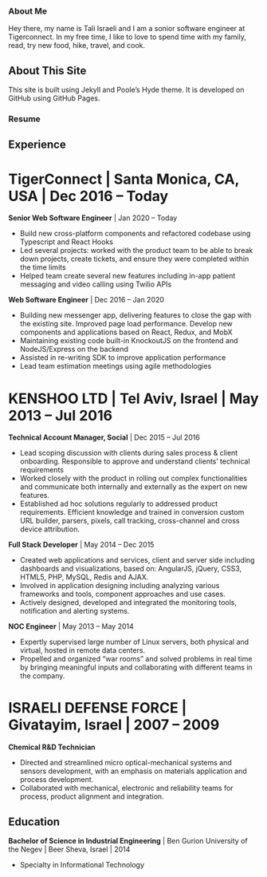 ### About Me

Hey there, my name is Tali Israeli and I am a sonior software engineer at Tigerconnect. In my free time, I like to love to spend time with my family, read, try new food, hike, travel, and cook.


## About This Site

This site is built using Jekyll and Poole’s Hyde theme. It is developed on GitHub using GitHub Pages.

### Resume

## Experience

# TigerConnect | Santa Monica, CA, USA | Dec 2016 – Today

**Senior Web Software Engineer** | Jan 2020 – Today
- Build new cross-platform components and refactored codebase using Typescript and React Hooks
- Led several projects: worked with the product team to be able to break down projects, create tickets, and ensure they were completed within the time limits
- Helped team create several new features including in-app patient messaging and video calling using Twilio APIs

**Web Software Engineer** | Dec 2016 – Jan 2020
- Building new messenger app, delivering features to close the gap with the existing site. Improved page load performance. Develop new components and applications based on React, Redux, and MobX
- Maintaining existing code built-in KnockoutJS on the frontend and NodeJS/Express on the backend
- Assisted in re-writing SDK to improve application performance
- Lead team estimation meetings using agile methodologies

# KENSHOO LTD | Tel Aviv, Israel | May 2013 – Jul 2016

**Technical Account Manager, Social** | Dec 2015 – Jul 2016
- Lead scoping discussion with clients during sales process & client onboarding. Responsible to approve and understand clients’ technical requirements
- Worked closely with the product in rolling out complex functionalities and communicate both internally and externally as the expert on new features.
- Established ad hoc solutions regularly to addressed product requirements. Efficient knowledge and trained in conversion custom URL builder, parsers, pixels, call tracking, cross-channel and cross device attribution.

**Full Stack Developer** | May 2014 – Dec 2015
- Created web applications and services, client and server side including dashboards and visualizations, based on: AngularJS, jQuery, CSS3, HTML5, PHP, MySQL, Redis and AJAX. 
- Involved in application designing including analyzing various frameworks and tools, component approaches and use cases.
- Actively designed, developed and integrated the monitoring tools, notification and alerting systems.


**NOC Engineer** | May 2013 – May 2014
- Expertly supervised large number of Linux servers, both physical and virtual, hosted in remote data centers.
- Propelled and organized “war rooms” and solved problems in real time by bringing meaningful inputs and collaborating with different teams in the company.

# ISRAELI DEFENSE FORCE | Givatayim, Israel | 2007 – 2009

**Chemical R&D Technician**
- Directed and streamlined micro optical-mechanical systems and sensors development, with an emphasis on materials application and process development.
- Collaborated with mechanical, electronic and reliability teams for process, product alignment and integration.



## Education

**Bachelor of Science in Industrial Engineering** | Ben Gurion University of the Negev | Beer Sheva, Israel | 2014
- Specialty in Informational Technology

